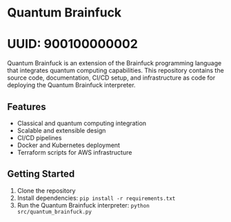 # Quantum Brainfuck

# UUID: 900100000002

Quantum Brainfuck is an extension of the Brainfuck programming language that integrates quantum computing capabilities. This repository contains the source code, documentation, CI/CD setup, and infrastructure as code for deploying the Quantum Brainfuck interpreter.

## Features
- Classical and quantum computing integration
- Scalable and extensible design
- CI/CD pipelines
- Docker and Kubernetes deployment
- Terraform scripts for AWS infrastructure

## Getting Started
1. Clone the repository
2. Install dependencies: `pip install -r requirements.txt`
3. Run the Quantum Brainfuck interpreter: `python src/quantum_brainfuck.py`
